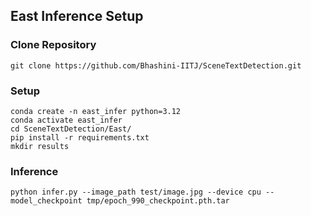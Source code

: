 

## East Inference Setup 

### Clone Repository 

```
git clone https://github.com/Bhashini-IITJ/SceneTextDetection.git   
```

### Setup
```commandline
conda create -n east_infer python=3.12
conda activate east_infer
cd SceneTextDetection/East/
pip install -r requirements.txt 
mkdir results
```

### Inference 

```
python infer.py --image_path test/image.jpg --device cpu --model_checkpoint tmp/epoch_990_checkpoint.pth.tar
```

